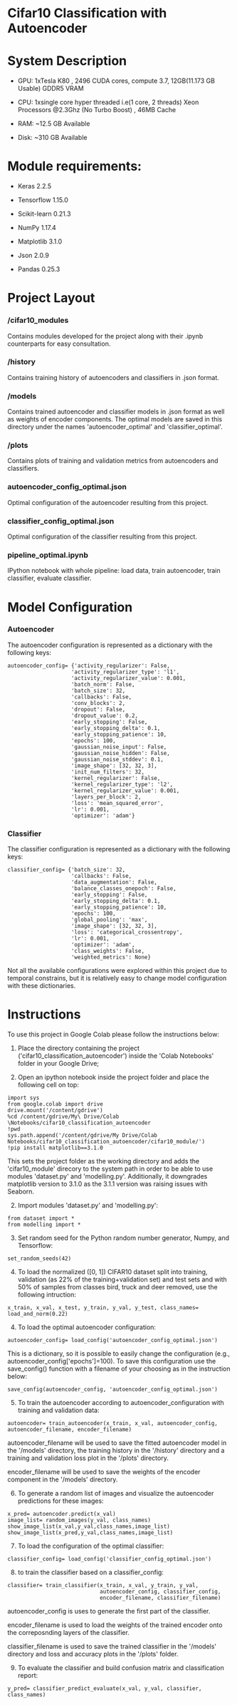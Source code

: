 # Cifar10 Classification with Autoencoder


# System Description 

- GPU: 1xTesla K80 , 2496 CUDA cores, compute 3.7,  12GB(11.173 GB Usable) GDDR5  VRAM

- CPU: 1xsingle core hyper threaded i.e(1 core, 2 threads) Xeon Processors @2.3Ghz (No Turbo Boost) , 46MB Cache

- RAM: ~12.5 GB Available

- Disk: ~310 GB Available 


# Module requirements:

- Keras 2.2.5

- Tensorflow 1.15.0

- Scikit-learn 0.21.3

- NumPy 1.17.4

- Matplotlib 3.1.0

- Json 2.0.9

- Pandas 0.25.3


# Project Layout

### /cifar10_modules

Contains modules developed for the project along with their .ipynb counterparts for easy consultation.

### /history 

Contains training history of autoencoders and classifiers in .json format.

### /models 

Contains trained autoencoder and classifier models in .json format as well as weights of encoder components. The optimal models are saved in this directory under the names 'autoencoder_optimal' and 'classifier_optimal'.

### /plots

Contains plots of training and validation metrics from autoencoders and classifiers.

### autoencoder_config_optimal.json

Optimal configuration of the autoencoder resulting from this project.

### classifier_config_optimal.json

Optimal configuration of the classifier resulting from this project.

### pipeline_optimal.ipynb

IPython notebook with whole pipeline: load data, train autoencoder, train classifier, evaluate classifier.

# Model Configuration 

### Autoencoder 

The autoencoder configuration is represented as a dictionary with the following keys:

```
autoencoder_config= {'activity_regularizer': False,
                    'activity_regularizer_type': 'l1',
                    'activity_regularizer_value': 0.001,
                    'batch_norm': False,
                    'batch_size': 32,
                    'callbacks': False,
                    'conv_blocks': 2,
                    'dropout': False,
                    'dropout_value': 0.2,
                    'early_stopping': False,
                    'early_stopping_delta': 0.1,
                    'early_stopping_patience': 10,
                    'epochs': 100,
                    'gaussian_noise_input': False,
                    'gaussian_noise_hidden': False,
                    'gaussian_noise_stddev': 0.1,
                    'image_shape': [32, 32, 3],
                    'init_num_filters': 32,
                    'kernel_regularizer': False,
                    'kernel_regularizer_type': 'l2',
                    'kernel_regularizer_value': 0.001,
                    'layers_per_block': 2,
                    'loss': 'mean_squared_error',
                    'lr': 0.001,
                    'optimizer': 'adam'}

```


### Classifier

The classifier configuration is represented as a dictionary with the following keys:

```
classifier_config= {'batch_size': 32,
                    'callbacks': False,
                    'data_augmentation': False,
                    'balance_classes_onepoch': False,
                    'early_stopping': False,
                    'early_stopping_delta': 0.1,
                    'early_stopping_patience': 10,
                    'epochs': 100,
                    'global_pooling': 'max',
                    'image_shape': [32, 32, 3],
                    'loss': 'categorical_crossentropy',
                    'lr': 0.001,
                    'optimizer': 'adam',
                    'class_weights': False,
                    'weighted_metrics': None}
```


Not all the available configurations were explored within this project due to temporal constrains, but it is relatively easy to change model configuration with these dictionaries. 

# Instructions

To use this project in Google Colab please follow the instructions below:

1. Place the directory containing the project ('cifar10_classification_autoencoder') inside the 'Colab Notebooks' folder in your Google Drive;

2. Open an ipython notebook inside the project folder and place the following cell on top:

```
import sys
from google.colab import drive
drive.mount('/content/gdrive')
%cd /content/gdrive/My\ Drive/Colab \Notebooks/cifar10_classification_autoencoder
!pwd
sys.path.append('/content/gdrive/My Drive/Colab Notebooks/cifar10_classification_autoencoder/cifar10_module/')
!pip install matplotlib==3.1.0
```

This sets the project folder as the working directory and adds the 'cifar10_module' direcory to the system path in order to be able to use modules 'dataset.py' and 'modelling.py'. Additionally, it downgrades matplotlib version to 3.1.0 as the 3.1.1 version 
was raising issues with Seaborn.

2. Import modules 'dataset.py' and 'modelling.py':

```
from dataset import *
from modelling import *
```

3. Set random seed for the Python random number generator, Numpy, and Tensorflow:

```
set_random_seeds(42)
```

4. To load the normalized ([0, 1]) CIFAR10 dataset split into training, validation (as 22% of the training+validation set) and test sets and with 50% of samples from classes bird, truck and deer removed, use the following intruction: 

```
x_train, x_val, x_test, y_train, y_val, y_test, class_names= load_and_norm(0.22)
```

4. To load the optimal autoencoder configuration:

```
autoencoder_config= load_config('autoencoder_config_optimal.json')
```
This is a dictionary, so it is possible to easily change the configuration (e.g., autoencoder_config['epochs']=100). To save this configuration use the save_config() function with a filename of your choosing as in the instruction below:

```
save_config(autoencoder_config, 'autoencoder_config_optimal.json')
```

5. To train the autoencoder according to autoencoder_configuration with training and validation data:

```
autoencoder= train_autoencoder(x_train, x_val, autoencoder_config, autoencoder_filename, encoder_filename)
```

autoencoder_filename will be used to save the fitted autoencoder model in the '/models' directory, the training history in the '/history' directory and a training and validation loss plot in the '/plots' directory. 

encoder_filename will be used to save the weights of the encoder component in the '/models' directory.  

6. To generate a random list of images and visualize the autoencoder predictions for these images:

```
x_pred= autoencoder.predict(x_val)
image_list= random_images(y_val, class_names)
show_image_list(x_val,y_val,class_names,image_list)
show_image_list(x_pred,y_val,class_names,image_list)
```

7. To load the configuration of the optimal classifier:

```
classifier_config= load_config('classifier_config_optimal.json')
```

8. to train the classifier based on a classifier_config:

```
classifier= train_classifier(x_train, x_val, y_train, y_val,
                             autoencoder_config, classifier_config,
                             encoder_filename, classifier_filename)

```

autoencoder_config is uses to generate the first part of the classifier. 

encoder_filename is used to load the weights of the trained encoder onto the correposnding layers of the classifier. 

classifier_filename is used to save the trained classifier in the '/models' directory and loss and accuracy plots in the '/plots' folder.  

9. To evaluate the classifier and build confusion matrix and classification report:

```
y_pred= classifier_predict_evaluate(x_val, y_val, classifier, class_names)
```

